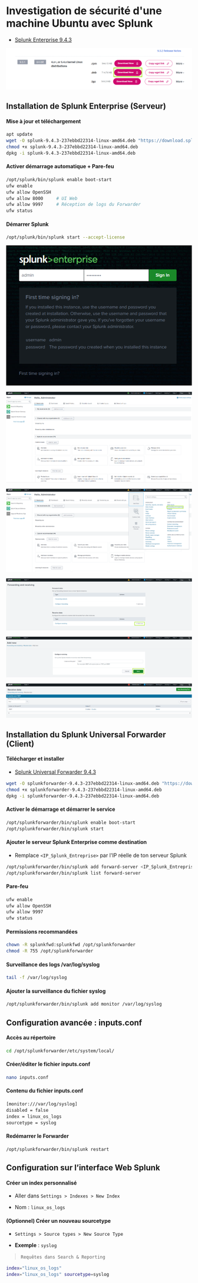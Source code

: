 # Investigation de sécurité d'une machine Ubuntu avec Splunk

- [Splunk Enterprise 9.4.3](https://www.splunk.com/en_us/download/splunk-enterprise.html)

![Enterprise](/assets/splunk_linux_01.png)

## Installation de Splunk Enterprise (Serveur)

#### Mise à jour et téléchargement

```sh
apt update
wget -O splunk-9.4.3-237ebbd22314-linux-amd64.deb "https://download.splunk.com/products/splunk/releases/9.4.3/linux/splunk-9.4.3-237ebbd22314-linux-amd64.deb"
chmod +x splunk-9.4.3-237ebbd22314-linux-amd64.deb
dpkg -i splunk-9.4.3-237ebbd22314-linux-amd64.deb
```

#### Activer démarrage automatique + Pare-feu

```sh
/opt/splunk/bin/splunk enable boot-start
ufw enable
ufw allow OpenSSH
ufw allow 8000     # UI Web
ufw allow 9997     # Réception de logs du Forwarder
ufw status
```

#### Démarrer Splunk

```sh
/opt/splunk/bin/splunk start --accept-license
```

![Enterprise](/assets/splunk_linux_02.png)

![Enterprise](/assets/splunk_linux_03.png)

![Enterprise](/assets/splunk_linux_04.png)

![Enterprise](/assets/splunk_linux_05.png)

![Enterprise](/assets/splunk_linux_06.png)

![Enterprise](/assets/splunk_linux_07.png)

## Installation du Splunk Universal Forwarder (Client)

#### Télécharger et installer

- [Splunk Universal Forwarder 9.4.3](https://www.splunk.com/en_us/download/universal-forwarder.html)

```sh
wget -O splunkforwarder-9.4.3-237ebbd22314-linux-amd64.deb "https://download.splunk.com/products/universalforwarder/releases/9.4.3/linux/splunkforwarder-9.4.3-237ebbd22314-linux-amd64.deb"
chmod +x splunkforwarder-9.4.3-237ebbd22314-linux-amd64.deb
dpkg -i splunkforwarder-9.4.3-237ebbd22314-linux-amd64.deb
```

#### Activer le démarrage et démarrer le service

```sh
/opt/splunkforwarder/bin/splunk enable boot-start
/opt/splunkforwarder/bin/splunk start
```

#### Ajouter le serveur Splunk Enterprise comme destination

- Remplace `<IP_Splunk_Entreprise>` par l'IP réelle de ton serveur Splunk

```sh
/opt/splunkforwarder/bin/splunk add forward-server <IP_Splunk_Entreprise>:9997 -auth admin:Admin@123
/opt/splunkforwarder/bin/splunk list forward-server
```

#### Pare-feu

```sh
ufw enable
ufw allow OpenSSH
ufw allow 9997
ufw status
```

#### Permissions recommandées

```sh
chown -R splunkfwd:splunkfwd /opt/splunkforwarder
chmod -R 755 /opt/splunkforwarder
```

#### Surveillance des logs /var/log/syslog

```sh
tail -f /var/log/syslog
```

#### Ajouter la surveillance du fichier syslog

```sh
/opt/splunkforwarder/bin/splunk add monitor /var/log/syslog
```

## Configuration avancée : inputs.conf

#### Accès au répertoire

```sh
cd /opt/splunkforwarder/etc/system/local/
```

#### Créer/éditer le fichier inputs.conf

```sh
nano inputs.conf
```

#### Contenu du fichier inputs.conf

```sh
[monitor:///var/log/syslog]
disabled = false
index = linux_os_logs
sourcetype = syslog
```

#### Redémarrer le Forwarder

```sh
/opt/splunkforwarder/bin/splunk restart
```

## Configuration sur l’interface Web Splunk

#### Créer un index personnalisé

- Aller dans `Settings > Indexes > New Index`

- Nom : `linux_os_logs`

#### (Optionnel) Créer un nouveau sourcetype

- `Settings > Source types > New Source Type`

- **Exemple** : `syslog`

> `Requêtes dans Search & Reporting`

```sh
index="linux_os_logs"
index="linux_os_logs" sourcetype=syslog
```
